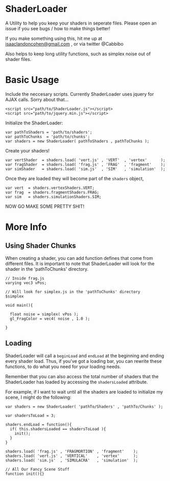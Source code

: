 ShaderLoader
=====

A Utility to help you keep your shaders in seperate files. 
Please open an issue if you see bugs / how to make things better!

If you make something using this, hit me up at isaaclandoncohen@gmail.com , or via twitter @Cabbibo

Also helps to keep long utility functions, such as simplex noise
out of shader files.

Basic Usage
=====

Include the neccesary scripts. Currently ShaderLoader uses jquery for AJAX calls. Sorry about that...

```
<script src="path/to/ShaderLoader.js"></script>
<script src="path/to/jquery.min.js"></script>
```

Initialize the ShaderLoader:

```
var pathToShaders = 'path/to/shaders';
var pathToChunks  = 'path/to/chunks';
var shaders = new ShaderLoader( pathToShaders , pathToChunks );
```

Create your shaders!

```
var vertShader  = shaders.load( 'vert.js' , 'VERT'  , 'vertex'      );
var fragShader  = shaders.load( 'frag.js' , 'FRAG'  , 'fragment'    );
var simShader   = shaders.load( 'sim.js'  , 'SIM'   , 'simulation'  );
```


Once they are loaded they will become part of the `shaders` object,

```
var vert  = shaders.vertexShaders.VERT;
var frag  = shaders.fragmentShaders.FRAG;
var sim   = shaders.simulationShaders.SIM;
```

NOW GO MAKE SOME PRETTY SHIT!

More Info
=====

Using Shader Chunks
----

When creating a shader, you can add function defines that come from different files. It is important to note that ShaderLoader will look for the shader in the 'pathToChunks' directory. 

```
// Inside frag.js
varying vec3 vPos;

// Will look for simplex.js in the 'pathToChunks' directory
$simplex

void main(){

  float noise = simplex( vPos );
  gl_FragColor = vec4( noise , 1.0 );

}
```



Loading
----

ShaderLoader will call a `beginLoad` and `endLoad` at the beginning and ending 
every shader load. Thus, if you've got a loading bar, you can rewrite these
functions, to do what you need for your loading needs.

Remember that you can also access the total number of shaders that the ShaderLoader 
has loaded by accessing the `shadersLoaded` attribute.

For example, if I want to wait until all the shaders are loaded to initialize my scene, I might do the following:

```
var shaders = new ShaderLoader( 'pathTo/Shaders' , 'pathTo/Chunks' );

var shadersToLoad = 3;

shaders.endLoad = function(){
  if( this.shadersLoaded == shadersToLoad ){
    init();
  }
}

shaders.load( 'frag.js' , 'FRAGMORTION' , 'fragment'    );
shaders.load( 'vert.js' , 'VERTICAL'    , 'vertex'      );
shaders.load( 'sim.js'  , 'SIMULACRA'   , 'simulation'  );

// All Our Fancy Scene Stuff
function init(){}
```
